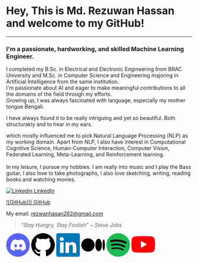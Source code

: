 # Hey, This is Md. Rezuwan Hassan and welcome to my GitHub!

---

<h3>I'm a passionate, hardworking, and skilled Machine Learning Engineer.</h3>


I completed my B.Sc. in Electrical and Electronic Engineering from BRAC University and M.Sc. in Computer Science and Engineering majoring in Artificial Intelligence from the same institution. <br>
I'm passionate about AI and eager to make meaningful contributions to all the domains of the field through my efforts. <br>
Growing up, I was always fascinated with language, especially my mother tongue Bengali. 

I have always found it to be really intriguing and yet so beautiful. Both structurakly and to hear in my ears. 

which mostly influenced me to pick Natural Language Processing (NLP) as my working domain. Apart from NLP, I also have interest in Computational Cognitive Science, Human-Computer Interaction, Computer Vision, Federated Learning, Meta-Learning, and Reinforcement learning.
<br>
<br>
In my leisure, I pursue my hobbies. I am really into music and I play the Bass guitar, I also love to take photographs, I also love sketching, writing, reading books and watching movies.


[![Linkedin](https://i.sstatic.net/gVE0j.png) LinkedIn](https://bd.linkedin.com/in/md-rezuwan-hasan-04246416b)
&nbsp;

[![GitHub](<i class="fa-brands fa-github"></i>) GitHub](https://github.com/RezuwanHassan262)





My email: rezwanhasan262@gmail.com


<!--
**RezuwanHassan262/RezuwanHassan262** is a ✨ _special_ ✨ repository because its `README.md` (this file) appears on your GitHub profile.

Here are some ideas to get you started:

- 🔭 I’m currently working on ...
- 🌱 I’m currently learning ...
- 👯 I’m looking to collaborate on ...
- 🤔 I’m looking for help with ...
- 💬 Ask me about ...
- 📫 How to reach me: ...
- 😄 Pronouns: ...
- ⚡ Fun fact: ...
-->

> _“Stay Hungry, Stay Foolish” ~ Steve Jobs_

![large-filled-discord](https://raw.githubusercontent.com/CLorant/readme-social-icons/main/large/filled/discord.svg)
![large-filled-discord](https://raw.githubusercontent.com/CLorant/readme-social-icons/main/large/filled/github.svg)
![large-filled-discord](https://raw.githubusercontent.com/CLorant/readme-social-icons/main/large/filled/linkedin.svg)
![large-filled-discord](https://raw.githubusercontent.com/CLorant/readme-social-icons/main/large/filled/medium.svg)
![large-filled-discord](https://raw.githubusercontent.com/CLorant/readme-social-icons/main/large/filled/spotify.svg)
![large-filled-discord](https://raw.githubusercontent.com/CLorant/readme-social-icons/main/large/filled/youtube.svg)

